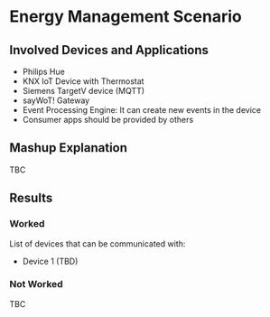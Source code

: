 # Energy Management Scenario

## Involved Devices and Applications

- Philips Hue
- KNX IoT Device with Thermostat
- Siemens TargetV device (MQTT)
- sayWoT! Gateway
- Event Processing Engine: It can create new events in the device
- Consumer apps should be provided by others

## Mashup Explanation

TBC

## Results

### Worked

List of devices that can be communicated with:

- Device 1 (TBD)

### Not Worked

TBC
